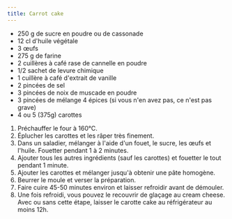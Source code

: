 ```yaml
---
title: Carrot cake
---
```


-   250 g de sucre en poudre ou de cassonade
-   12 cl d'huile végétale
-   3 œufs
-   275 g de farine
-   2 cuillères à café rase de cannelle en poudre
-   1/2 sachet de levure chimique
-   1 cuillère à café d'extrait de vanille
-   2 pincées de sel
-   3 pincées de noix de muscade en poudre
-   3 pincées de mélange 4 épices (si vous n'en avez pas, ce n'est pas
    grave)
-   4 ou 5 (375g) carottes

1.  Préchauffer le four à 160°C.
2.  Éplucher les carottes et les râper très finement.
3.  Dans un saladier, mélanger à l'aide d'un fouet, le sucre, les œufs
    et l'huile. Fouetter pendant 1 à 2 minutes.
4.  Ajouter tous les autres ingrédients (sauf les carottes) et fouetter
    le tout pendant 1 minute.
5.  Ajouter les carottes et mélanger jusqu'à obtenir une pâte homogène.
6.  Beurrer le moule et verser la préparation.
7.  Faire cuire 45-50 minutes environ et laisser refroidir avant de
    démouler.
8.  Une fois refroidi, vous pouvez le recouvrir de glaçage au cream
    cheese. Avec ou sans cette étape, laisser le carotte cake au
    réfrigérateur au moins 12h.
